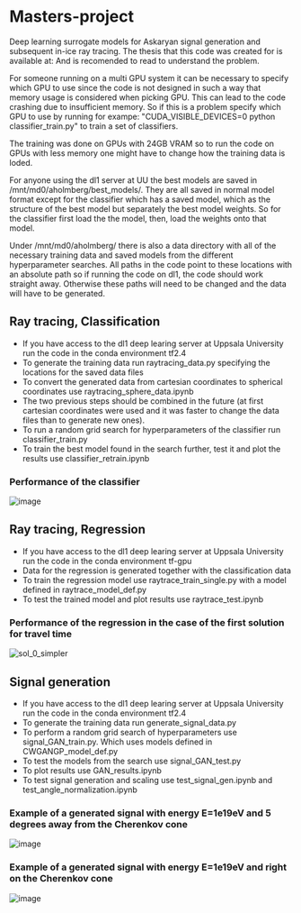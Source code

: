 # Masters-project
Deep learning surrogate models for Askaryan signal generation and subsequent in-ice ray tracing.
The thesis that this code was created for is available at:  And is recomended to read to understand the problem.

For someone running on a multi GPU system it can be necessary to specify which GPU to use since the code is not designed
in such a way that memory usage is considered when picking GPU. This can lead to the code crashing due to insufficient memory.
So if this is a problem specify which GPU to use by running for exampe: "CUDA_VISIBLE_DEVICES=0 python classifier_train.py" to 
train a set of classifiers.

The training was done on GPUs with 24GB VRAM so to run the code on GPUs with less memory one might have to change how the training data is loded.

For anyone using the dl1 server at UU the best models are saved in /mnt/md0/aholmberg/best_models/. They are all saved in normal model format except
for the classifier which has a saved model, which as the structure of the best model but separately the best model weights. So for the classifier first
load the the model, then, load the weights onto that model.

Under /mnt/md0/aholmberg/ there is also a data directory with all of the necessary training data and saved models from the different hyperparameter
searches. All paths in the code point to these locations with an absolute path so if running the code on dl1, the code should work straight away.
Otherwise these paths will need to be changed and the data will have to be generated.


## Ray tracing, Classification
- If you have access to the dl1 deep learing server at Uppsala University run the code in the conda environment tf2.4
- To generate the training data run raytracing_data.py specifying the locations for the saved data files
- To convert the generated data from cartesian coordinates to spherical coordinates use raytracing_sphere_data.ipynb
- The two previous steps should be combined in the future (at first cartesian coordinates were used and it was faster to change the data files than to generate new ones).
- To run a random grid search for hyperparameters of the classifier run classifier_train.py
- To train the best model found in the search further, test it and plot the results use classifier_retrain.ipynb
### Performance of the classifier
![image](https://user-images.githubusercontent.com/61893305/172429414-788e85a3-5160-486e-9a9c-168c70c80925.png)


## Ray tracing, Regression
- If you have access to the dl1 deep learing server at Uppsala University run the code in the conda environment tf-gpu
- Data for the regression is generated together with the classification data
- To train the regression model use raytrace_train_single.py with a model defined in raytrace_model_def.py
- To test the trained model and plot results use raytrace_test.ipynb
### Performance of the regression in the case of the first solution for travel time
![sol_0_simpler](https://user-images.githubusercontent.com/61893305/172429690-5fff1f19-f38e-4a00-ae15-e5d52cfacc38.png)

## Signal generation
- If you have access to the dl1 deep learing server at Uppsala University run the code in the conda environment tf2.4
- To generate the training data run generate_signal_data.py
- To perform a random grid search of hyperparameters use signal_GAN_train.py. Which uses models defined in CWGANGP_model_def.py
- To test the models from the search use signal_GAN_test.py
- To plot results use GAN_results.ipynb
- To test signal generation and scaling use test_signal_gen.ipynb and test_angle_normalization.ipynb

### Example of a generated signal with energy E=1e19eV and 5 degrees away from the Cherenkov cone
![image](https://user-images.githubusercontent.com/61893305/172427497-72950582-00a3-47e1-bb35-c20cb41503d2.png)
### Example of a generated signal with energy E=1e19eV and right on the Cherenkov cone
![image](https://user-images.githubusercontent.com/61893305/172428255-ccdaacb5-ff0d-44f7-a283-dec25cebc3ac.png)
